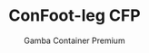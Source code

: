 ---
title: "ConFoot-leg CFP"
subtitle: "Gamba Container Premium"
mainImage: "/images/products/confoot-leg-cfp-main.jpg"
gallery:
  - "/images/products/confoot-leg-cfp-1.jpg"
  - "/images/products/confoot-leg-cfp-2.jpg"
  - "/images/products/confoot-leg-cfp-3.jpg"
shortDescription: "ConFoot-leg CFP è la nostra soluzione premium per gambe di container, caratterizzata da capacità migliorate per operazioni di container specializzate."
technicalDescription: "Il ConFoot-leg CFP incorpora materiali avanzati e caratteristiche di design per prestazioni superiori in ambienti difficili e applicazioni specializzate."
videoID: "da7h7VgJHgs"
specifications:
  - name: "Peso"
    value: "26 kg"
  - name: "Capacità di carico"
    value: "36 tonnellate"
  - name: "Dimensioni"
    value: "48 × 32 × 28 cm"
  - name: "Materiale"
    value: "Acciaio legato di alta qualità"
  - name: "Intervallo di altezza"
    value: "1,043 mm a 1,448 mm"
price: "€1,450"
pricingNotes: "Pacchetto di assistenza premium disponibile. Contatta il nostro team commerciale per ulteriori dettagli."
buyLink: "/contact"
howToUse: |
  1. Posiziona la gamba CFP sull'incastro d'angolo del container
  2. Attiva il meccanismo di bloccaggio avanzato
  3. Regola l'altezza, se necessario, utilizzando il sistema di regolazione integrato
  4. Ripeti per tutti gli angoli necessari
  5. Esegui un controllo della stabilità prima di procedere
benefits:
  - title: "Stabilità migliorata"
    description: "Il design superiore garantisce una stabilità eccezionale anche su superfici irregolari"
  - title: "Regolabilità dell'altezza"
    description: "Il sistema di regolazione integrato consente una messa a punto precisa dell'altezza del container"
  - title: "Estrema durata"
    description: "Costruito con materiali premium per una durata estesa anche in condizioni difficili"
  - title: "Applicazioni specializzate"
    description: "Ideale per operazioni di container specializzate che richiedono un posizionamento preciso"
  - title: "Caratteristiche di sicurezza avanzate"
    description: "Incorpora meccanismi di sicurezza aggiuntivi per prevenire lo slittamento e garantire una movimentazione sicura del container"
  - title: "Prestazioni premium"
    description: "Progettato per superare gli standard industriali in termini di capacità di carico e affidabilità operativa"
articleContent: |
  ## Cos'è il ConFoot-leg CFP?

  ConFoot-leg CFP è la nostra soluzione premium per gambe di container, progettata per operazioni di container specializzate e ambienti sfidanti. Costruito con materiali avanzati e ingegneria innovativa, il modello CFP offre capacità migliorate rispetto alle nostre soluzioni standard per gambe di container, garantendo prestazioni superiori per applicazioni esigenti. Il design premium lo rende particolarmente adatto per industrie in cui precisione, affidabilità e durata sono prioritarie.

  ## Come funziona

  Il ConFoot-leg CFP funziona secondo gli stessi principi fondamentali delle nostre gambe di container standard, ma incorpora caratteristiche avanzate per prestazioni superiori. Le gambe si fissano saldamente agli incastri angolari del container grazie al nostro meccanismo di bloccaggio potenziato, che garantisce una stabilità eccezionale anche su superfici irregolari. Il sistema di regolazione integrato consente un posizionamento preciso, rendendolo ideale per operazioni logistiche specializzate dove la precisione è fondamentale.

  ## Funzionamento del ConFoot-leg CFP

  ### Meccanismo Avanzato

  Il ConFoot-leg CFP utilizza un sofisticato sistema di fissaggio e supporto che rappresenta il culmine della tecnologia per la movimentazione dei container. Ogni gamba è dotata di un meccanismo di bloccaggio ingegnerizzato con precisione, che crea una connessione eccezionalmente sicura agli incastri angolari del container. Costruito in acciaio legato di alta qualità, il CFP offre forza e durata superiori, mantenendo un peso gestibile di 26 kg per unità.

  Ciò che distingue veramente il CFP è il suo sistema integrato di regolazione dell'altezza, che consente una messa a punto del posizionamento del container con una precisione millimetrica. Questa caratteristica è particolarmente preziosa nelle applicazioni specializzate dove l'allineamento esatto è fondamentale. Le gambe possono essere regolate in un intervallo da 1,043 mm a 1,448 mm, offrendo flessibilità per diverse esigenze operative.

  ### Vantaggi del Meccanismo Avanzato

  1. **Stabilità Superiore**: Il design migliorato garantisce una stabilità eccezionale anche su superfici difficili, riducendo il rischio di slittamento o ribaltamento.
  2. **Posizionamento Preciso**: Il sistema di regolazione integrato consente un posizionamento esatto del container, fondamentale per operazioni di produzione e logistica specializzate.
  3. **Capacità di Carico Potenziata**: Con una capacità di 36 tonnellate, il CFP supera i requisiti standard, rendendolo adatto a container specializzati più pesanti.
  4. **Durata Operativa Estesa**: I materiali e la costruzione di qualità premium garantiscono una lunga durata anche in condizioni operative estreme.

  Il meccanismo avanzato del ConFoot-leg CFP rappresenta il nostro impegno nell'innovazione e nell'eccellenza delle soluzioni per la movimentazione dei container, offrendo prestazioni ineguagliabili per le applicazioni più esigenti.

  ## Applicazioni del ConFoot-leg CFP

  ### Produzione Specializzata
  In ambienti di produzione specializzata, il ConFoot-leg CFP eccelle offrendo la precisione e la stabilità richieste per processi produttivi critici. La capacità di posizionare i container con esattezza garantisce un'integrazione perfetta con le linee di produzione e le apparecchiature. Questa precisione è particolarmente preziosa in settori come l'elettronica, l'aerospaziale e l'industria automobilistica, dove l'allineamento dei componenti e le tolleranze produttive sono misurati in millimetri.

  ### Ambienti Difficili
  Il ConFoot-leg CFP è progettato specificamente per l'impiego in ambienti difficili, dove le gambe standard per container non sarebbero sufficienti. La sua costruzione robusta lo rende ideale per operazioni offshore, condizioni meteorologiche estreme e contesti industriali con condizioni chimiche o fisiche aggressive. La costruzione in acciaio legato premium resiste alla corrosione, agli impatti e alla fatica strutturale, garantendo prestazioni affidabili dove apparecchiature inferiori verrebbero meno.

  ### Gestione di Carichi di Alto Valore
  Durante il trasporto e lo stoccaggio di merci di alto valore o sensibili, la stabilità e la sicurezza migliorate fornite dal CFP sono inestimabili. Le capacità di posizionamento preciso e la distribuzione superiore del carico riducono al minimo il rischio di spostamenti o danni durante le operazioni di movimentazione. Questo rende il CFP la scelta preferita per industrie che trattano apparecchiature delicate, merci di lusso o oggetti irrimpiazzabili, dove il costo del danno supera di gran lunga l'investimento in attrezzature di movimentazione premium.

  ## Vantaggi e Limitazioni

  #### Vantaggi

  Il ConFoot-leg CFP offre vantaggi eccezionali per operazioni di container specializzate. La sua costruzione premium garantisce una durata superiore in ambienti difficili, prolungando significativamente la vita operativa e riducendo i costi di sostituzione. Il sistema integrato di regolazione dell'altezza permette un posizionamento preciso del container, fondamentale per applicazioni di produzione e logistica specializzate. Con una capacità di carico potenziata di 36 tonnellate, supera gli standard del settore e può ospitare container specializzati più pesanti. Le caratteristiche avanzate di stabilità assicurano una movimentazione sicura anche su superfici non uniformi, riducendo il rischio di incidenti e danni. Inoltre, la compatibilità del CFP con sistemi automatizzati lo rende al passo coi tempi rispetto alle evoluzioni delle operazioni logistiche.

  #### Limitazioni

  Nonostante le sue capacità superiori, il ConFoot-leg CFP presenta alcune limitazioni da considerare. Le caratteristiche premium comportano un investimento iniziale più elevato rispetto alle gambe standard per container, che potrebbe non essere giustificato per operazioni di container di routine. Con un peso di 26 kg per unità, il CFP è leggermente più pesante dei modelli standard, richiedendo potenzialmente ulteriori considerazioni per la movimentazione. Le funzionalità avanzate richiedono anche una formazione più completa per gli operatori, al fine di sfruttare appieno le capacità del sistema. Questi fattori devono essere attentamente valutati in base ai requisiti operativi quando si prende in considerazione il CFP per applicazioni specifiche.

  ## Sviluppi Futuri

  ### Ricerca in Corso
  Il nostro team di ricerca e sviluppo lavora continuamente per migliorare le capacità del ConFoot-leg CFP. Le ricerche attuali si concentrano sull'incorporazione di materiali compositi avanzati per ottimizzare ulteriormente il rapporto resistenza-peso, riducendo potenzialmente il peso pur mantenendo o migliorando la capacità di carico. Stiamo inoltre esplorando tecnologie di rilevamento intelligenti che potrebbero monitorare, in tempo reale, sollecitazioni, distribuzione del carico e integrità strutturale, fornendo dati preziosi per la manutenzione preventiva e la sicurezza operativa.

  ### Caratteristiche della Prossima Generazione
  La prossima generazione del ConFoot-leg CFP includerà probabilmente capacità digitali integrate per un'integrazione senza soluzione di continuità con i sistemi dell'Industria 4.0. Le funzionalità in sviluppo comprendono il tracciamento RFID, capacità di monitoraggio remoto e compatibilità con i sistemi di gestione dei magazzini. Inoltre, stiamo esplorando meccanismi di regolazione automatica che potrebbero ulteriormente aumentare la precisione e ridurre il carico di lavoro degli operatori. Questi progressi garantiranno che il CFP continui a soddisfare le esigenze in evoluzione delle operazioni di container specializzate in un contesto industriale sempre più digitale e automatizzato.

  Questi sviluppi in corso riflettono il nostro impegno nell'innovazione e nell'eccellenza delle soluzioni per la movimentazione dei container, garantendo che il ConFoot-leg CFP rimanga all'avanguardia della tecnologia per la movimentazione specializzata dei container.
---